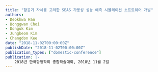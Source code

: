 ```yaml
---
title: "항공기 자세를 고려한 SBAS 가용성 성능 예측 시뮬레이션 소프트웨어 개발"
authors:
- Deokhwa Han
- Bonggwan Choi
- Donguk Kim
- Jungbeom Kim
- Changdon Kee
date: "2018-11-02T00:00:00Z"
publishDate: "2018-11-02T00:00:00Z"
publication_types: ["domestic-conference"]
publication: |-
    2018년 한국항행학회 종합학술대회, 2018년 11월 2일
---
```

